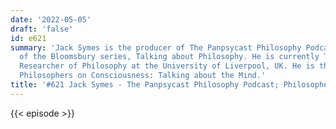 ```yaml
---
date: '2022-05-05'
draft: 'false'
id: e621
summary: 'Jack Symes is the producer of The Panpsycast Philosophy Podcast and editor
  of the Bloomsbury series, Talking about Philosophy. He is currently Teacher and
  Researcher of Philosophy at the University of Liverpool, UK. He is the editor of
  Philosophers on Consciousness: Talking about the Mind.'
title: '#621 Jack Symes - The Panpsycast Philosophy Podcast; Philosophers on Consciousness'
---
```

{{< episode >}}
